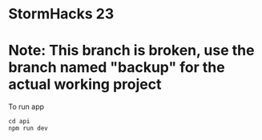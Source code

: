 # StormHacks 23

# Note: This branch is broken, use the branch named "backup" for the actual working project

To run app
```
cd api
npm run dev
```
